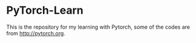 #    PyTorch-Learn

This is the  repository for my learning with Pytorch, some of the codes are from http://pytorch.org.